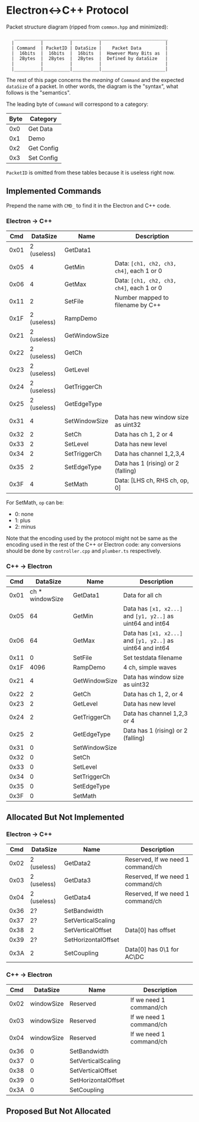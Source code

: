 # Electron<->C++ Protocol

Packet structure diagram (ripped from `common.hpp` and minimized):

```
   __________________________________________________________
  |          |          |          |                        |
  | Command  | PacketID | DataSize |    Packet Data         |
  |  16bits  |  16bits  |  16bits  |  However Many Bits as  |
  |  2Bytes  |  2Bytes  |  2Bytes  |  Defined by dataSize   |
  |          |          |          |                        |
  |__________|__________|__________|________________________|
```

The rest of this page concerns the *meaning* of `Command` and the expected `dataSize` of a packet. In other words, the diagram is the "syntax", what follows is the "semantics".

The leading byte of `Command` will correspond to a category:

Byte | Category
-----|------------
0x0  | Get Data
0x1  | Demo
0x2  | Get Config
0x3  | Set Config

`PacketID` is omitted from these tables because it is useless right now.

## Implemented Commands

Prepend the name with `CMD_` to find it in the Electron and C++ code.

### Electron -> C++

Cmd  | DataSize        | Name          | Description
-----|-----------------|---------------|------------------------
0x01 | 2 (useless)     | GetData1      |
0x05 | 4               | GetMin        | Data: `[ch1, ch2, ch3, ch4]`, each 1 or 0
0x06 | 4               | GetMax        | Data: `[ch1, ch2, ch3, ch4]`, each 1 or 0
0x11 | 2               | SetFile       | Number mapped to filename by C++
0x1F | 2 (useless)     | RampDemo      |
0x21 | 2 (useless)     | GetWindowSize |
0x22 | 2 (useless)     | GetCh         |
0x23 | 2 (useless)     | GetLevel      |
0x24 | 2 (useless)     | GetTriggerCh  |
0x25 | 2 (useless)     | GetEdgeType   |
0x31 | 4               | SetWindowSize | Data has new window size as uint32
0x32 | 2               | SetCh         | Data has ch 1, 2 or 4
0x33 | 2               | SetLevel      | Data has new level
0x34 | 2               | SetTriggerCh  | Data has channel 1,2,3,4
0x35 | 2               | SetEdgeType   | Data has 1 (rising) or 2 (falling)
0x3F | 4               | SetMath       | Data: [LHS ch, RHS ch, op, 0]

For SetMath, `op` can be:

+ 0: none
+ 1: plus
+ 2: minus

Note that the encoding used by the protocol might not be same as the encoding used in the rest of the C++ or Electron code: any conversions should be done by `controller.cpp` and `plumber.ts` respectively.

### C++ -> Electron

Cmd  | DataSize        | Name          | Description
-----|-----------------|---------------|------------------------
0x01 | ch * windowSize | GetData1      | Data for all ch
0x05 | 64              | GetMin        | Data has `[x1, x2...]` and `[y1, y2..]` as uint64 and int64
0x06 | 64              | GetMax        | Data has `[x1, x2...]` and `[y1, y2..]` as uint64 and int64
0x11 | 0               | SetFile       | Set testdata filename
0x1F | 4096            | RampDemo      | 4 ch, simple waves
0x21 | 4               | GetWindowSize | Data has window size as uint32
0x22 | 2               | GetCh         | Data has ch 1, 2, or 4
0x23 | 2               | GetLevel      | Data has new level
0x24 | 2               | GetTriggerCh  | Data has channel 1,2,3 or 4
0x25 | 2               | GetEdgeType   | Data has 1 (rising) or 2 (falling)
0x31 | 0               | SetWindowSize |
0x32 | 0               | SetCh         |
0x33 | 0               | SetLevel      |
0x34 | 0               | SetTriggerCh  |
0x35 | 0               | SetEdgeType   |
0x3F | 0               | SetMath       |

## Allocated But Not Implemented

### Electron -> C++

Cmd  | DataSize        | Name                | Description
-----|-----------------|---------------------|------------------------
0x02 | 2 (useless)     | GetData2            | Reserved, If we need 1 command/ch
0x03 | 2 (useless)     | GetData3            | Reserved, If we need 1 command/ch
0x04 | 2 (useless)     | GetData4            | Reserved, If we need 1 command/ch
0x36 | 2?              | SetBandwidth        |
0x37 | 2?              | SetVerticalScaling  |
0x38 | 2               | SetVerticalOffset   | Data\[0\] has offset
0x39 | 2?              | SetHorizontalOffset |
0x3A | 2               | SetCoupling         | Data\[0\] has 0\1 for AC\DC

### C++ -> Electron

Cmd  | DataSize        | Name                | Description
-----|-----------------|---------------------|------------------------
0x02 | windowSize      | Reserved            | If we need 1 command/ch
0x03 | windowSize      | Reserved            | If we need 1 command/ch
0x04 | windowSize      | Reserved            | If we need 1 command/ch
0x36 | 0               | SetBandwidth        |
0x37 | 0               | SetVerticalScaling  |
0x38 | 0               | SetVerticalOffset   |
0x39 | 0               | SetHorizontalOffset |
0x3A | 0               | SetCoupling         |

## Proposed But Not Allocated

